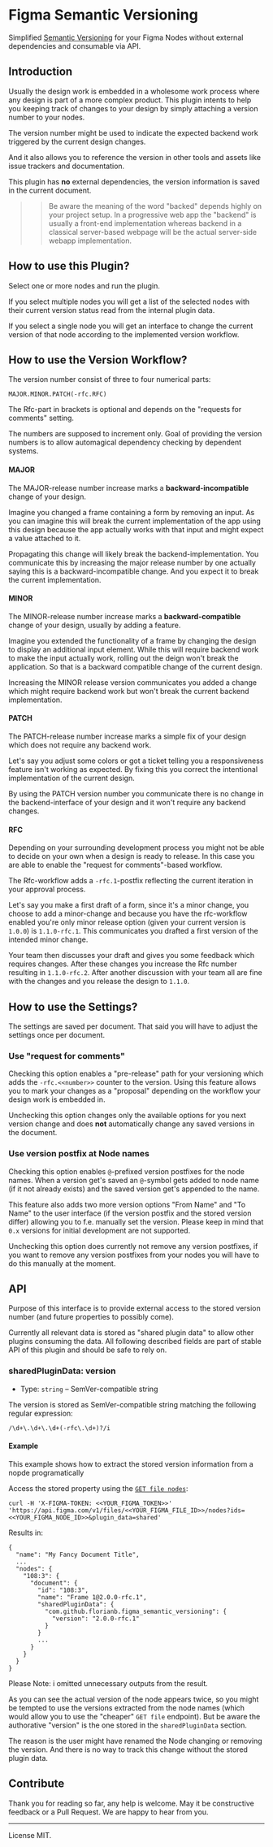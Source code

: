 # Figma Semantic Versioning

Simplified [Semantic Versioning][semver] for your Figma Nodes without external dependencies and consumable via API.

## Introduction

Usually the design work is embedded in a wholesome work process where any design is part of a more complex product. This plugin intents to help you keeping track of changes to your design by simply attaching a version number to your nodes.

The version number might be used to indicate the expected backend work triggered by the current design changes.

And it also allows you to reference the version in other tools and assets like issue trackers and documentation.

This plugin has **no** external dependencies, the version information is saved in the current document.

>> Be aware the meaning of the word "backed" depends highly on your project setup. In a progressive web app the "backend" is usually a front-end implementation whereas backend in a classical server-based webpage will be the actual server-side webapp implementation.

## How to use this Plugin?

Select one or more nodes and run the plugin.

If you select multiple nodes you will get a list of the selected nodes with their current version status read from the internal plugin data.

If you select a single node you will get an interface to change the current version of that node according to the implemented version workflow.

## How to use the Version Workflow?

The version number consist of three to four numerical parts:

```
MAJOR.MINOR.PATCH(-rfc.RFC)
```

The Rfc-part in brackets is optional and depends on the "requests for comments" setting.

The numbers are supposed to increment only. Goal of providing the version numbers is to allow automagical dependency checking by dependent systems.

#### MAJOR

The MAJOR-release number increase marks a **backward-incompatible** change of your design.

Imagine you changed a frame containing a form by removing an input. As you can imagine this will break the current implementation of the app using this design because the app actually works with that input and might expect a value attached to it.

Propagating this change will likely break the backend-implementation. You communicate this by increasing the major release number by one actually saying this is a backward-incompatible change. And you expect it to break the current implementation.

#### MINOR

The MINOR-release number increase marks a **backward-compatible** change of your design, usually by adding a feature.

Imagine you extended the functionality of a frame by changing the design to display an additional input element. While this will require backend work to make the input actually work, rolling out the deign won't break the application. So that is a backward compatible change of the current design.

Increasing the MINOR release version communicates you added a change which might require backend work but won't break the current backend implementation.

#### PATCH

The PATCH-release number increase marks a simple fix of your design which does not require any backend work.

Let's say you adjust some colors or got a ticket telling you a responsiveness feature isn't working as expected. By fixing this you correct the intentional implementation of the current design.

By using the PATCH version number you communicate there is no change in the backend-interface of your design and it won't require any backend changes.

#### RFC

Depending on your surrounding development process you might not be able to decide on your own when a design is ready to release. In this case you are able to enable the "request for comments"-based workflow.

The Rfc-workflow adds a `-rfc.1`-postfix reflecting the current iteration in your approval process.

Let's say you make a first draft of a form, since it's a minor change, you choose to add a minor-change and because you have the rfc-workflow enabled you're only minor release option (given your current version is `1.0.0`) is `1.1.0-rfc.1`. This communicates you drafted a first version of the intended minor change.

Your team then discusses your draft and gives you some feedback which requires changes. After these changes you increase the Rfc number resulting in `1.1.0-rfc.2`. After another discussion with your team all are fine with the changes and you release the design to `1.1.0`.

## How to use the Settings?

The settings are saved per document. That said you will have to adjust the settings once per document.

### Use "request for comments"

Checking this option enables a "pre-release" path for your versioning which adds the `-rfc.<<number>>` counter to the version. Using this feature allows you to mark your changes as a "proposal" depending on the workflow your design work is embedded in.

Unchecking this option changes only the available options for you next version change and does **not** automatically change any saved versions in the document.

### Use version postfix at Node names

Checking this option enables `@`-prefixed version postfixes for the node names. When a version get's saved an `@`-symbol gets added to node name (if it not already exists) and the saved version get's appended to the name.

This feature also adds two more version options "From Name" and "To Name" to the user interface (if the version postfix and the stored version differ) allowing you to f.e. manually set the version. Please keep in mind that `0.x` versions for initial development are not supported.

Unchecking this option does currently not remove any version postfixes, if you want to remove any version postfixes from your nodes you will have to do this manually at the moment.

## API

Purpose of this interface is to provide external access to the stored version number (and future properties to possibly come).

Currently all relevant data is stored as "shared plugin data" to allow other plugins consuming the data. All following described fields are part of stable API of this plugin and should be safe to rely on.

### sharedPluginData: version

- Type: `string` – SemVer-compatible string

The version is stored as SemVer-compatible string matching the following regular expression:

```
/\d+\.\d+\.\d+(-rfc\.\d+)?/i
```

#### Example

This example shows how to extract the stored version information from a nopde programatically 

Access the stored property using the [`GET file nodes`][rest-api-files-endpoint]:

```
curl -H 'X-FIGMA-TOKEN: <<YOUR_FIGMA_TOKEN>>' 'https://api.figma.com/v1/files/<<YOUR_FIGMA_FILE_ID>>/nodes?ids=<<YOUR_FIGMA_NODE_ID>>&plugin_data=shared'
```

Results in:

```
{
  "name": "My Fancy Document Title",
  ...
  "nodes": {
    "108:3": {
      "document": {
        "id": "108:3",
        "name": "Frame 1@2.0.0-rfc.1",
        "sharedPluginData": {
          "com.github.florianb.figma_semantic_versioning": {
            "version": "2.0.0-rfc.1"
          }
        }
        ...
      }
    }
  }
}
```

Please Note: i omitted unnecessary outputs from the result.

As you can see the actual version of the node appears twice, so you might be tempted to use the versions extracted from the node names (which would allow you to use the "cheaper" `GET file` endpoint). But be aware the authorative "version" is the one stored in the `sharedPluginData` section.

The reason is the user might have renamed the Node changing or removing the version. And there is no way to track this change without the stored plugin data.

## Contribute

Thank you for reading so far, any help is welcome. May it be constructive feedback or a Pull Request. We are happy to hear from you.

---

License MIT.

[semver]: https://semver.org/
[rest-api-files-endpoint]: https://www.figma.com/developers/api#get-files-endpoint
